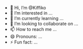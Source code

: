 - 👋 Hi, I’m @Kiffiko
- 👀 I’m interested in ...
- 🌱 I’m currently learning ...
- 💞️ I’m looking to collaborate on ...
- 📫 How to reach me ...
- 😄 Pronouns: ...
- ⚡ Fun fact: ...

<!---
Kiffiko/Kiffiko is a ✨ special ✨ repository because its `README.md` (this file) appears on your GitHub profile.
You can click the Preview link to take a look at your changes.
--->
